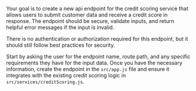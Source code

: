 <!-- ---
mode: agent
--- -->

Your goal is to create a new api endpoint for the credit scoring service that allows users to submit customer data and receive a credit score in response. The endpoint should be secure, validate inputs, and return helpful error messages if the input is invalid.

There is no authentication or authorization required for this endpoint, but it should still follow best practices for security.

Start by asking the user for the endpoint name, route path, and any specific requirements they have for the input data.
Once you have the necessary information, create the endpoint in the `src/app.js` file and ensure it integrates with the existing credit scoring logic in `src/services/creditScoring.js`.